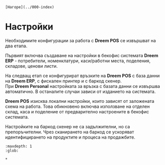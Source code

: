 ```{only} html
[Нагоре](../000-index)
```

# Настройки

Необходимите конфигурации за работа с **Dreem POS** се извършват на два етапа.  

Първият включва създаване на настройки в бекофис системата **Dreem ERP** - потребители, номенклатури, каси/работни места, поделения, складове, ценови листи.  

На следващ етап се конфигурират връзките на **Dreem POS** с база данни на **Dreem ERP**, с фискален принтер и с баркод скенер.  
При **Dreem Personal** настройката за връзка с базата данни се извършва автоматично. В останалите случаи зависи от изданието на системата.  

**Dreem POS** изисква локални настройки, които зависят от заложената схема на работа. Това обикновено включва използване на отделен склад, каса и поделение от предварително настроените в бекофис системата.  

Настройките на баркод скенер не са задължителни, но са препоръчителни. Чрез сканирането на баркод се ускоряват идентифицирането на продуктите и процеса на продажбите.  

```{toctree}
:maxdepth: 1
:glob:

*
```
